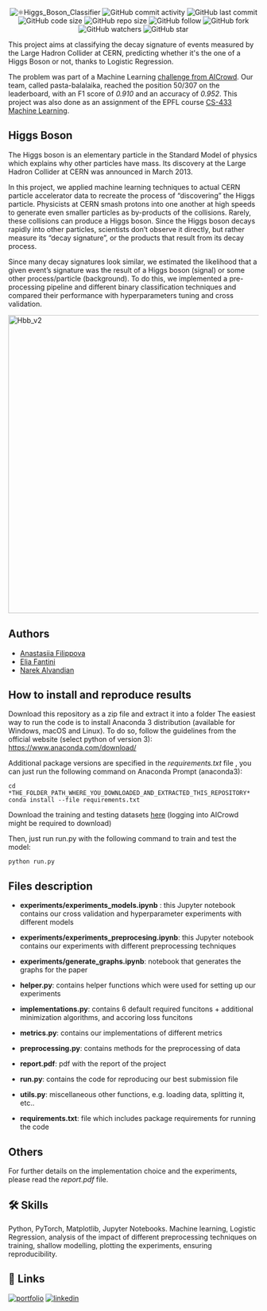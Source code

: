 <p align="center">
  <img alt="⚛️Higgs_Boson_Classifier" src="https://user-images.githubusercontent.com/62103572/183050158-52a3122b-35c2-4357-929a-f568c7a0ec38.png">
  <img alt="GitHub commit activity" src="https://img.shields.io/github/commit-activity/y/EliaFantini/Higgs-Boson-Classifier-using-LHC-CERN-data">
  <img alt="GitHub last commit" src="https://img.shields.io/github/last-commit/EliaFantini/Higgs-Boson-Classifier-using-LHC-CERN-data">
  <img alt="GitHub code size" src="https://img.shields.io/github/languages/code-size/EliaFantini/Higgs-Boson-Classifier-using-LHC-CERN-data">
  <img alt="GitHub repo size" src="https://img.shields.io/github/repo-size/EliaFantini/Higgs-Boson-Classifier-using-LHC-CERN-data">
  <img alt="GitHub follow" src="https://img.shields.io/github/followers/EliaFantini?label=Follow">
  <img alt="GitHub fork" src="https://img.shields.io/github/forks/EliaFantini/Higgs-Boson-Classifier-using-LHC-CERN-data?label=Fork">
  <img alt="GitHub watchers" src="https://img.shields.io/github/watchers/EliaFantini/Higgs-Boson-Classifier-using-LHC-CERN-data?abel=Watch">
  <img alt="GitHub star" src="https://img.shields.io/github/stars/EliaFantini/Higgs-Boson-Classifier-using-LHC-CERN-data?style=social">
</p>


This project aims at classifying the decay signature of events measured by the Large Hadron Collider at CERN, predicting whether it's the one of a Higgs Boson or not, thanks to Logistic Regression.

The problem was part of a Machine Learning [challenge from AICrowd](https://www.aicrowd.com/challenges/epfl-machine-learning-higgs). Our team, called pasta-balalaika, reached the position 50/307 on the leaderboard, with an F1 score of *0.910* and an accuracy	of *0.952*. This project was also done as an assignment of the EPFL course [CS-433 Machine Learning](https://edu.epfl.ch/coursebook/en/machine-learning-CS-433).

## Higgs Boson
The Higgs boson is an elementary particle in the Standard Model of physics which explains why other particles
have mass. Its discovery at the Large Hadron Collider at CERN was announced in March 2013. 

In this project, we applied machine learning techniques to actual CERN particle accelerator data to recreate the process of
“discovering” the Higgs particle. Physicists at CERN smash protons into one another at
high speeds to generate even smaller particles as by-products of the collisions. Rarely, these collisions can produce
a Higgs boson. Since the Higgs boson decays rapidly into other particles, scientists don’t observe it directly,
but rather measure its “decay signature”, or the products that result from its decay process. 

Since many decay signatures look similar, we estimated the likelihood that a given event’s signature was the result of a
Higgs boson (signal) or some other process/particle (background). To do this, we implemented a pre-processing pipeline and different binary classification
techniques and compared their performance with hyperparameters tuning and cross validation.

<img width="600" alt="Hbb_v2" src="https://user-images.githubusercontent.com/62103572/183052578-ba8910b8-ba31-46d8-b5b0-96048ff90941.png">


## Authors 
-  [Anastasiia Filippova](https://github.com/nastya236)
-  [Elia Fantini](https://github.com/EliaFantini)
-  [Narek Alvandian](https://github.com/narekvslife)

## How to install and reproduce results
Download this repository as a zip file and extract it into a folder
The easiest way to run the code is to install
Anaconda 3 distribution (available for Windows, macOS and
Linux). To do so, follow the guidelines from the official
website (select python of version 3): https://www.anaconda.com/download/

Additional package versions are specified in the *requirements.txt* file , you can just run the following command on Anaconda Prompt (anaconda3):
```shell
cd *THE_FOLDER_PATH_WHERE_YOU_DOWNLOADED_AND_EXTRACTED_THIS_REPOSITORY*
conda install --file requirements.txt
```
Download the training and testing datasets [here](https://www.aicrowd.com/challenges/epfl-machine-learning-higgs/dataset_files) (logging into AICrowd might be required to download)

Then, just run run.py with the following command to train and test the model:
```shell
python run.py
```

## Files description

- **experiments/experiments_models.ipynb** : this Jupyter notebook contains our cross validation and hyperparameter experiments with different models

- **experiments/experiments_preprocesing.ipynb**: this Jupyter notebook contains our experiments with different preprocessing techniques

- **experiments/generate_graphs.ipynb**: notebook that generates the graphs for the paper

- **helper.py**: contains helper functions which were used for setting up our experiments  

- **implementations.py**: contains 6 default required funcitons + additional minimization algorithms, and accoring loss funcitons 

- **metrics.py**: contains our implementations of different metrics

- **preprocessing.py**: contains methods for the preprocessing of data 

- **report.pdf**: pdf with the report of the project

- **run.py**: contains the code for reproducing our best submission file

- **utils.py**: miscellaneous other functions, e.g. loading data, splitting it, etc..

- **requirements.txt**: file which includes package requirements for running the code

## Others
For further details on the implementation choice and the experiments, please read the *report.pdf* file.
## 🛠 Skills
Python, PyTorch, Matplotlib, Jupyter Notebooks. Machine learning, Logistic Regression, analysis of the impact of different preprocessing techniques on training, shallow modelling, plotting the experiments, ensuring reproducibility.
## 🔗 Links
[![portfolio](https://img.shields.io/badge/my_portfolio-000?style=for-the-badge&logo=ko-fi&logoColor=white)](https://eliafantini.github.io/Portfolio/)
[![linkedin](https://img.shields.io/badge/linkedin-0A66C2?style=for-the-badge&logo=linkedin&logoColor=white)](https://www.linkedin.com/in/-elia-fantini/)

